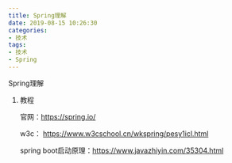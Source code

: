 ```yaml
---
title: Spring理解
date: 2019-08-15 10:26:30
categories:
- 技术
tags:
- 技术
- Spring
---
```




Spring理解

1. 教程

   官网：https://spring.io/

   w3c： https://www.w3cschool.cn/wkspring/pesy1icl.html

   spring boot启动原理：https://www.javazhiyin.com/35304.html



